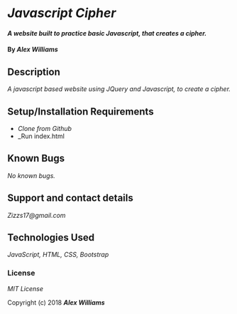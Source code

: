 # _Javascript Cipher_

#### _A website built to practice basic Javascript, that creates a cipher._

#### By _**Alex Williams**_

## Description

_A javascript based website using JQuery and Javascript, to create a cipher._

## Setup/Installation Requirements

* _Clone from Github_
* _Run index.html

## Known Bugs

_No known bugs._

## Support and contact details

_Zizzs17@gmail.com_

## Technologies Used

_JavaScript, HTML, CSS, Bootstrap_

### License

*MIT License*

Copyright (c) 2018 **_Alex Williams_**
